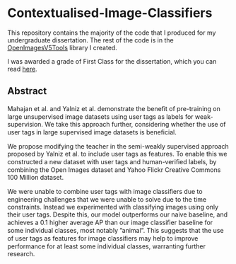 # Contextualised-Image-Classifiers

This repository contains the majority of the code that I produced for my undergraduate dissertation. The rest of the code is in the [OpenImagesV5Tools](https://github.com/KieranLitschel/OpenImagesV5Tools) library I created. 

I was awarded a grade of First Class for the dissertation, which you can read [here](https://github.com/KieranLitschel/Contextualised-Image-Classifiers/blob/master/Honors_Project_Report.pdf). 

## Abstract

Mahajan et al. and Yalniz et al. demonstrate the beneﬁt of pre-training on large unsupervised image datasets using user tags as labels for weak-supervision. We take this approach further, considering whether the use of user tags in large supervised image datasets is beneﬁcial.

We propose modifying the teacher in the semi-weakly supervised approach proposed by Yalniz et al. to include user tags as features. To enable this we constructed a new dataset with user tags and human-veriﬁed labels, by combining the Open Images dataset and Yahoo Flickr Creative Commons 100 Million dataset.

We were unable to combine user tags with image classiﬁers due to engineering challenges that we were unable to solve due to the time constraints. Instead we experimented with classifying images using only their user tags. Despite this, our model outperforms our naive baseline, and achieves a 0.1 higher average AP than our image classiﬁer baseline for some individual classes, most notably ”animal”. This suggests that the use of user tags as features for image classiﬁers may help to improve performance for at least some individual classes, warranting further research.
